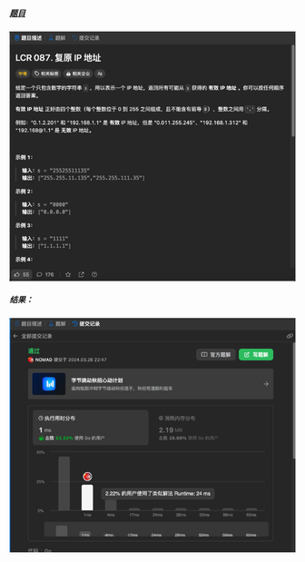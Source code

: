 ##### [题目](https://leetcode.cn/problems/0on3uN/description/)
![pic](img.png)
##### 结果：
![pic](result.png)